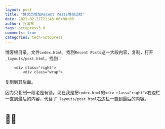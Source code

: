 ```yaml
---
layout: post
title: "博文页增加Recent Posts等侧边栏"
date: 2022-02-21T21:43:06+08:00
author: 丘海东
tags: octopress3.0
comments: true
categories: tech-octopress
---
```

博客根目录，文件`index.html`，找到`Recent Posts`这一大段内容，复制，打开`_layouts/post.html`，找到：  
```
    <div class="right">
        <div class="wrap">
```
复制到其后面。  

因为只复制一段老是有错，现在我是把`index.html`的`<div class="right">`右边栏一直到最后的内容，代替了`_layouts/post.html`右边栏一直到最后的内容。  
# 🤪😀

